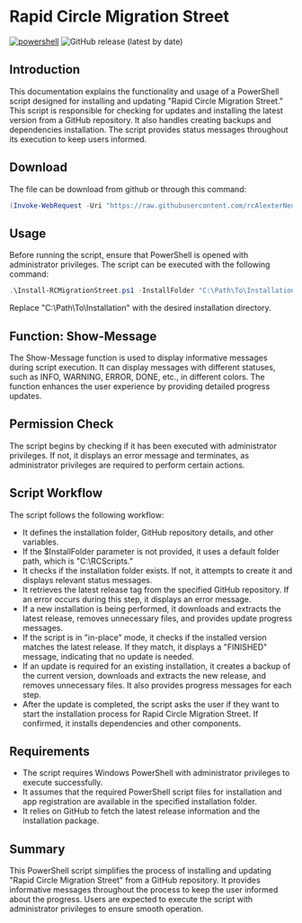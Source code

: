 # Rapid Circle Migration Street
[![powershell][powershell]][powershell-url] ![GitHub release (latest by date)](https://img.shields.io/github/v/release/rcalexterneuzen/rc-migration-street?style=for-the-badge) <br>

## Introduction
This documentation explains the functionality and usage of a PowerShell script designed for installing and updating "Rapid Circle Migration Street." This script is responsible for checking for updates and installing the latest version from a GitHub repository. It also handles creating backups and dependencies installation. The script provides status messages throughout its execution to keep users informed.

## Download
The file can be download from github or through this command: 

```powershell
(Invoke-WebRequest -Uri "https://raw.githubusercontent.com/rcAlexterNeuzen/rc-migration-street/main/install-rcmigrationstreet.ps1" -UseBasicParsing).content | Out-File Install-RCMigrationStreet.ps1
```

## Usage
Before running the script, ensure that PowerShell is opened with administrator privileges. The script can be executed with the following command:

```powershell
.\Install-RCMigrationStreet.ps1 -InstallFolder "C:\Path\To\Installation"
```
Replace "C:\Path\To\Installation" with the desired installation directory.

## Function: Show-Message
The Show-Message function is used to display informative messages during script execution. It can display messages with different statuses, such as INFO, WARNING, ERROR, DONE, etc., in different colors. The function enhances the user experience by providing detailed progress updates.

## Permission Check
The script begins by checking if it has been executed with administrator privileges. If not, it displays an error message and terminates, as administrator privileges are required to perform certain actions.

## Script Workflow
The script follows the following workflow:

* It defines the installation folder, GitHub repository details, and other variables.
* If the $InstallFolder parameter is not provided, it uses a default folder path, which is "C:\RCScripts."
* It checks if the installation folder exists. If not, it attempts to create it and displays relevant status messages.
* It retrieves the latest release tag from the specified GitHub repository. If an error occurs during this step, it displays an error message.
* If a new installation is being performed, it downloads and extracts the latest release, removes unnecessary files, and provides update progress messages.
* If the script is in "in-place" mode, it checks if the installed version matches the latest release. If they match, it displays a "FINISHED" message, indicating that no update is needed.
* If an update is required for an existing installation, it creates a backup of the current version, downloads and extracts the new release, and removes unnecessary files. It also provides progress messages for each step.
* After the update is completed, the script asks the user if they want to start the installation process for Rapid Circle Migration Street. If confirmed, it installs dependencies and other components.

## Requirements
- The script requires Windows PowerShell with administrator privileges to execute successfully.
- It assumes that the required PowerShell script files for installation and app registration are available in the specified installation folder.
- It relies on GitHub to fetch the latest release information and the installation package.

## Summary
This PowerShell script simplifies the process of installing and updating "Rapid Circle Migration Street" from a GitHub repository. It provides informative messages throughout the process to keep the user informed about the progress. Users are expected to execute the script with administrator privileges to ensure smooth operation.



[powershell]: https://img.shields.io/badge/script-Powershell-blue?style=for-the-badge&logo=PowerShell&logoColor=4FC08D
[powershell-url]: https://learn.microsoft.com/en-gb/powershell/scripting/overview?view=powershell-7.3